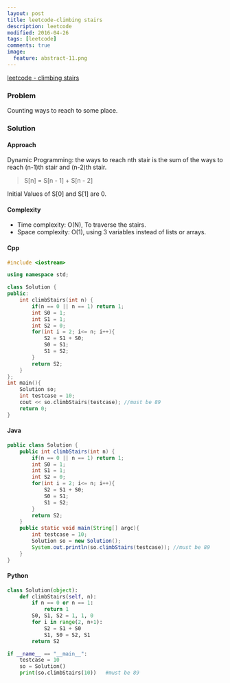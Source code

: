 ```yaml
---
layout: post
title: leetcode-climbing stairs
description: leetcode
modified: 2016-04-26
tags: [leetcode]
comments: true
image:
  feature: abstract-11.png
---
```

[leetcode - climbing stairs](https://leetcode.com/problems/climbing-stairs/)

### Problem

Counting ways to reach to some place.

### Solution 

#### Approach

Dynamic Programming: the ways to reach nth stair is the sum of the ways to reach (n-1)th stair and (n-2)th stair.

> S[n] = S[n - 1] + S[n - 2]

Initial Values of S[0] and S[1] are 0.

#### Complexity

- Time complexity: O(N), To traverse the stairs.  
- Space complexity: O(1), using 3 variables instead of lists or arrays.

#### Cpp

```cpp
#include <iostream>

using namespace std;

class Solution {
public:
    int climbStairs(int n) {
        if(n == 0 || n == 1) return 1;
        int S0 = 1; 
        int S1 = 1;
        int S2 = 0;
        for(int i = 2; i<= n; i++){
            S2 = S1 + S0;
            S0 = S1;
            S1 = S2;
        }
        return S2;
    }
};
int main(){
    Solution so;
    int testcase = 10;
    cout << so.climbStairs(testcase); //must be 89
    return 0;
}
```
#### Java

```java
public class Solution {
    public int climbStairs(int n) {
 		if(n == 0 || n == 1) return 1; 
 		int S0 = 1;
 		int S1 = 1;
 		int S2 = 0;
 		for(int i = 2; i<= n; i++){
 			S2 = S1 + S0;
 			S0 = S1;
 			S1 = S2;
 		}	
 		return S2;
    }
    public static void main(String[] argc){
    	int testcase = 10;	
    	Solution so = new Solution();
    	System.out.println(so.climbStairs(testcase)); //must be 89
    }
}
```

#### Python

```python
class Solution(object):
    def climbStairs(self, n):
        if n == 0 or n == 1:
            return 1
        S0, S1, S2 = 1, 1, 0
        for i in range(2, n+1):
            S2 = S1 + S0
            S1, S0 = S2, S1
        return S2

if __name__ == "__main__":
    testcase = 10
    so = Solution()
    print(so.climbStairs(10))   #must be 89
```
